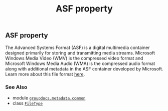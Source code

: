 ﻿---
title: ASF property
second_title: GroupDocs.Metadata for Python via .NET API References
description: 
type: docs
url: /python-net/groupdocs.metadata.common/filetype/asf/
is_root: false
weight: 50
---

## ASF property


The Advanced Systems Format (ASF) is a digital multimedia container designed primarily for storing and transmitting media streams.
Microsoft Windows Media Video (WMV) is the compressed video format and Microsoft Windows Media Audio (WMA)
is the compressed audio format along with additional metadata in the ASF container developed by Microsoft.
Learn more about this file format
[here](https://wiki.fileformat.com/video/wmv/).

### See Also
* module [`groupdocs.metadata.common`](../../)
* class [`FileType`](/metadata/python-net/groupdocs.metadata.common/filetype)
